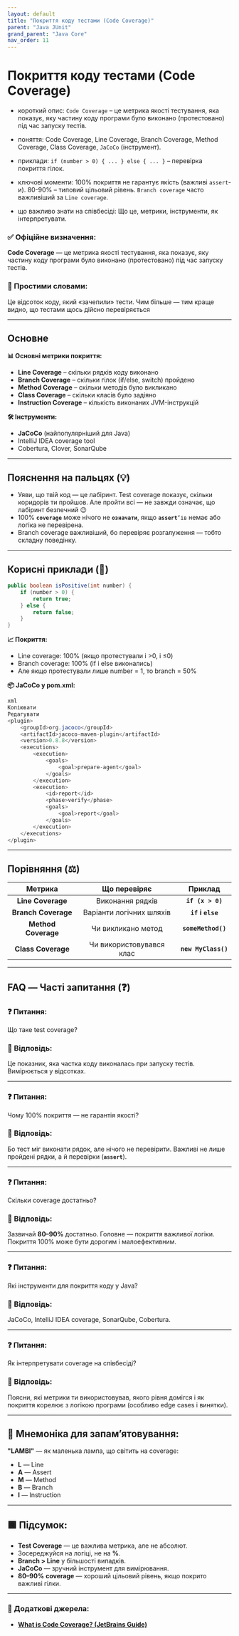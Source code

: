 ```yaml
---
layout: default
title: "Покриття коду тестами (Code Coverage)"
parent: "Java JUnit"
grand_parent: "Java Core"
nav_order: 11
---
```


# Покриття коду тестами (Code Coverage)

* короткий опис: `Code Coverage` – це метрика якості тестування, яка показує, яку частину коду програми було виконано (протестовано) під час запуску тестів.

* поняття: Code Coverage, Line Coverage, Branch Coverage, Method Coverage, Class Coverage, `JaCoCo` (інструмент).

* приклади: `if (number > 0) { ... } else { ... }` – перевірка покриття гілок.

* ключові моменти: 100% покриття не гарантує якість (важливі `assert`-и). 80-90% – типовий цільовий рівень. `Branch coverage` часто важливіший за `Line coverage`.

* що важливо знати на співбесіді: Що це, метрики, інструменти, як інтерпретувати.

### **✅ Офіційне визначення:**

**Code Coverage** — це метрика якості тестування, яка показує, яку частину коду програми було виконано (протестовано) під час запуску тестів.

### **🧠 Простими словами:**

Це відсоток коду, який «зачепили» тести. Чим більше — тим краще видно, що тестами щось дійсно перевіряється

---

## **Основне**

**📊 Основні метрики покриття:**

* **Line Coverage** – скільки рядків коду виконано
* **Branch Coverage** – скільки гілок (if/else, switch) пройдено
* **Method Coverage** – скільки методів було викликано
* **Class Coverage** – скільки класів було задіяно
* **Instruction Coverage** – кількість виконаних JVM-інструкцій

**🛠 Інструменти:**

* **JaCoCo** (найпопулярніший для Java)
* IntelliJ IDEA coverage tool
* Cobertura, Clover, SonarQube

---

## **Пояснення на пальцях (💡)**

* Уяви, що твій код — це лабіринт. Test coverage показує, скільки коридорів ти пройшов. Але пройти всі — не завжди
  означає, що лабіринт безпечний 😉
* 100% **`coverage`** може нічого не **`означати`**, якщо **`assert’`**`ів` немає або логіка не перевірена.
* Branch coverage важливіший, бо перевіряє розгалуження — тобто складну поведінку.

---

## **Корисні приклади (🧪)**

```java
public boolean isPositive(int number) {
    if (number > 0) {
        return true;
    } else {
        return false;
    }
}
```

**📈 Покриття:**

* Line coverage: 100% (якщо протестували і \>0, і ≤0)
* Branch coverage: 100% (if і else виконались)
* Але якщо протестували лише number \= 1, то branch \= 50%

**📦 JaCoCo у pom.xml:**

```java
xml
Копіювати
Редагувати
<plugin>
    <groupId>org.jacoco</groupId>
    <artifactId>jacoco-maven-plugin</artifactId>
    <version>0.8.8</version>
    <executions>
        <execution>
            <goals>
                <goal>prepare-agent</goal>
            </goals>
        </execution>
        <execution>
            <id>report</id>
            <phase>verify</phase>
            <goals>
                <goal>report</goal>
            </goals>
        </execution>
    </executions>
</plugin>
```

---

## **Порівняння (⚖️)**

|       Метрика       |       Що перевіряє       |       Приклад       |
|:-------------------:|:------------------------:|:-------------------:|
|  **Line Coverage**  |     Виконання рядків     |  **`if (x > 0)`**   |
| **Branch Coverage** | Варіанти логічних шляхів |  **`if` і `else`**  |
| **Method Coverage** |    Чи викликано метод    | **`someMethod()`**  |
| **Class Coverage**  | Чи використовувався клас | **`new MyClass()`** |

---

## **FAQ — Часті запитання (❓)**

### **❓ Питання:**

 Що таке test coverage?

### **💬 Відповідь:**

Це показник, яка частка коду виконалась при запуску тестів. Вимірюється у відсотках.

---

### **❓ Питання:**

 Чому 100% покриття — не гарантія якості?

### **💬 Відповідь:**

Бо тест міг виконати рядок, але нічого не перевірити. Важливі не лише пройдені рядки, а й перевірки (**`assert`**).

---

### **❓ Питання:**

 Скільки coverage достатньо?

### **💬 Відповідь:**

Зазвичай **80–90%** достатньо. Головне — покриття важливої логіки. Покриття 100% може бути дорогим і малоефективним.

---

### **❓ Питання:**

 Які інструменти для покриття коду у Java?

### **💬 Відповідь:**

JaCoCo, IntelliJ IDEA coverage, SonarQube, Cobertura.

---

### **❓ Питання:**

 Як інтерпретувати coverage на співбесіді?

### **💬 Відповідь:**

Поясни, які метрики ти використовував, якого рівня домігся і як покриття корелює з логікою програми (особливо edge cases
і винятки).

---

## **🧠 Мнемоніка для запам’ятовування:**

**"LAMBI"** — як маленька лампа, що світить на coverage:

* **L** — Line
* **A** — Assert
* **M** — Method
* **B** — Branch
* **I** — Instruction

---

## **🟩 Підсумок:**

* **Test Coverage** — це важлива метрика, але не абсолют.
* Зосереджуйся на логіці, не на **%**.
* **Branch \> Line** у більшості випадків.
* **JaCoCo** — зручний інструмент для вимірювання.
* **80–90%** **coverage** — хороший цільовий рівень, якщо покрито важливі гілки.

---

### **🔗 Додаткові джерела:**

* [**What is Code Coverage? (JetBrains Guide)**](https://www.jetbrains.com/help/idea/coverage.html)
